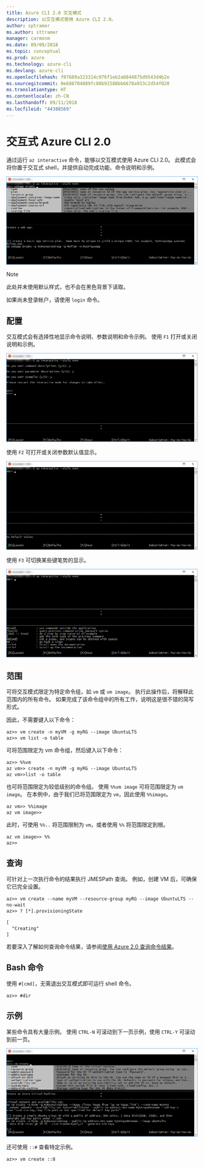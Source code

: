 ```yaml
---
title: Azure CLI 2.0 交互模式
description: 以交互模式使用 Azure CLI 2.0。
author: sptramer
ms.author: sttramer
manager: carmonm
ms.date: 09/09/2018
ms.topic: conceptual
ms.prod: azure
ms.technology: azure-cli
ms.devlang: azure-cli
ms.openlocfilehash: f07689a323314c076f1eb2a8844875d9543d4b2e
ms.sourcegitcommit: 0e688704889fc88b91588bb6678a933c2d54f020
ms.translationtype: HT
ms.contentlocale: zh-CN
ms.lasthandoff: 09/11/2018
ms.locfileid: "44388569"
---
```

# <a name="interactive-azure-cli-20"></a>交互式 Azure CLI 2.0

通过运行 `az interactive` 命令，能够以交互模式使用 Azure CLI 2.0。
此模式会将你置于交互式 shell，并提供自动完成功能、命令说明和示例。

![交互模式](./media/interactive-azure-cli/webapp-create.png)

> [!NOTE]
> 此处并未使用默认样式，也不会在黑色背景下读取。

如果尚未登录帐户，请使用 `login` 命令。

## <a name="configure"></a>配置

交互模式会有选择性地显示命令说明、参数说明和命令示例。
使用 `F1` 打开或关闭说明和示例。

![说明和示例](./media/interactive-azure-cli/descriptions-and-examples.png)

使用 `F2` 可打开或关闭参数默认值显示。

![默认值](./media/interactive-azure-cli/defaults.png)

使用 `F3` 可切换某些键笔势的显示。

![笔势](./media/interactive-azure-cli/gestures.png)

## <a name="scope"></a>范围

可将交互模式限定为特定命令组，如 `vm` 或 `vm image`。
执行此操作后，将解释此范围内的所有命令。
如果完成了该命令组中的所有工作，说明这是很不错的简写形式。

因此，不需要键入以下命令：

```azurecli
az>> vm create -n myVM -g myRG --image UbuntuLTS
az>> vm list -o table
```

可将范围限定为 vm 命令组，然后键入以下命令：

```azurecli
az>> %%vm
az vm>> create -n myVM -g myRG --image UbuntuLTS
az vm>>list -o table
```

也可将范围限定为较低级别的命令组。
使用 `%%vm image` 可将范围限定为 `vm image`。
在本例中，由于我们已将范围限定为 `vm`，因此使用 `%%image`。

```azurecli
az vm>> %%image
az vm image>>
```

此时，可使用 `%%..` 将范围限制为 `vm`，或者使用 `%%` 将范围限定到根。

```azurecli
az vm image>> %%
az>>
```

## <a name="query"></a>查询

可针对上一次执行命令的结果执行 JMESPath 查询。
例如，创建 VM 后，可确保它已完全设置。

```azurecli
az>> vm create --name myVM --resource-group myRG --image UbuntuLTS --no-wait
az>> ? [*].provisioningState
```

```output
[
  "Creating"
]
```

若要深入了解如何查询命令结果，请参阅[使用 Azure 2.0 查询命令结果](query-azure-cli.md)。

## <a name="bash-commands"></a>Bash 命令

使用 `#[cmd]`，无需退出交互模式即可运行 shell 命令。

```azurecli
az>> #dir
```

## <a name="examples"></a>示例

某些命令具有大量示例。
使用 `CTRL-N` 可滚动到下一页示例，使用 `CTRL-Y` 可滚动到前一页。

![示例](./media/interactive-azure-cli/examples.png)

还可使用 `::#` 查看特定示例。

```azurecli
az>> vm create ::8
```
